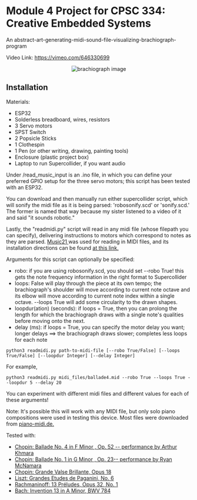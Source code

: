 # Module 4 Project for CPSC 334: Creative Embedded Systems #

An abstract-art-generating-midi-sound-file-visualizing-brachiograph-program

Video Link:
https://vimeo.com/646330699


<p align="center">
<img src="https://github.com/risxyang/CPSC-334/blob/main/kinetic-sculpture/images/M4.png" alt="brachiograph image">
</p>

## Installation ##

Materials:
- ESP32
- Solderless breadboard, wires, resistors
- 3 Servo motors
- SPST Switch
- 2 Popsicle Sticks
- 1 Clothespin
- 1 Pen (or other writing, drawing, painting tools)
- Enclosure (plastic project box)
- Laptop to run Supercollider, if you want audio 

Under /read_music_input is an .ino file, in which you can define your preferred GPIO setup for the three servo motors; this script has been tested with an ESP32.

You can download and then manually run either supercollider script, which will sonify the midi file as it is being parsed: 'robosonify.scd' or 'sonify.scd.' The former is named that way because my sister listened to a video of it and said "it sounds robotic." 

Lastly, the "readmidi.py" script will read in any midi file (whose filepath you can specify), delivering instructions to motors which correspond to notes as they are parsed. <a href="https://web.mit.edu/music21/"> Music21 </a>was used for reading in MIDI files, and its installation directions can be found <a href="https://web.mit.edu/music21/doc/installing/index.html">at this link.</a>

Arguments for this script can optionally be specified:
- robo: if you are using robosonify.scd, you should set --robo True! this gets the note frequency information in the right format to Supercollider
- loops: False will play through the piece at its own tempo; the brachiograph's shoulder will move according to current note octave and its elbow will move according to current note index within a single octave. --loops True will add some circularity to the drawn shapes.
- loopdur(ation) (seconds): if loops = True, then you can prolong the length for which the brachiograph draws with a single note's qualities before moving onto the next. 
- delay (ms): if loops = True, you can specify the motor delay you want; longer delays ==> the brachiograph draws slower; completes less loops for each note

```
python3 readmidi.py path-to-midi-file [--robo True/False] [--loops True/False] [--loopdur Integer] [--delay Integer]
```

For example,
```
python3 readmidi.py midi_files/ballade4.mid --robo True --loops True --loopdur 5 --delay 20
```

You can experiment with different midi files and different values for each of these arguments! 

Note: It's possible this will work with any MIDI file, but only solo piano compositions were used in testing this device. Most files were downloaded from <a href="http://www.piano-midi.de/"> piano-midi.de. </a>

Tested with:
- <a href="https://yamahaden.com/midi-files/category/chopin_fr%C3%A9d%C3%A9ric_balladeno_4infminor_op_52_611406398">Chopin: Ballade No. 4 in F Minor , Op. 52 -- performance by Arthur Khmara</a>
- <a href="https://yamahaden.com/midi-files/category/chopin_fr%C3%A9d%C3%A9ric_balladeno_1ingminor_op_23_1714475151">Chopin: Ballade No. 1 in G Minor , Op. 23-- performance by Ryan McNamara</a>
- <a href="http://www.piano-midi.de/chopin.htm">Chopin: Grande Valse Brillante, Opus 18</a>
- <a href="http://www.piano-midi.de/liszt.htm">Liszt: Grandes Etudes de Paganini, No. 6</a>
- <a href="http://www.piano-midi.de/rach.htm">Rachmaninoff: 13 Préludes, Opus 32, No. 1 </a>
- <a href="http://midisheetmusic.com/songs.html"> Bach: Invention 13 in A Minor, BWV 784 </a>